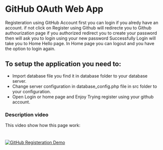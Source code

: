 # GitHub OAuth Web App

Registeration using GitHub Account
first you can login if you alredy have an account.
if not click on Register using Github will redirecte you to Github authourization page
if you authorized redirect you to create your password then will ask you to login using your new password
Successfully Login will take you to Home Hello page.
In Home page you can logout and you have the option to login again.

## To setup the application you need to:
* Import database file you find it in database folder to your database server.
* Change server configuration in database_config.php file in src folder to your configuration.
* Open Login or home page and Enjoy Trying register using your github account.

### Description video
This video show how this page work:
#
[![GitHub Registeration Demo](http://img.youtube.com/vi/u9Ru5gWlr3o/0.jpg)](http://www.youtube.com/watch?v=u9Ru5gWlr3o "GitHub Registeration Demo click to open")

